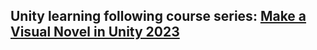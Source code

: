 ## Unity learning following course series: [Make a Visual Novel in Unity 2023](https://www.youtube.com/watch?v=cO6NzrvTrkY&list=PLGSox0FgA5B58Ki4t4VqAPDycEpmkBd0i)
